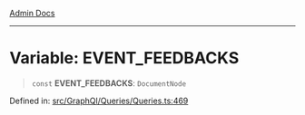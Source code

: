 [Admin Docs](/)

---

# Variable: EVENT_FEEDBACKS

> `const` **EVENT_FEEDBACKS**: `DocumentNode`

Defined in: [src/GraphQl/Queries/Queries.ts:469](https://github.com/PalisadoesFoundation/talawa-admin/blob/main/src/GraphQl/Queries/Queries.ts#L469)
